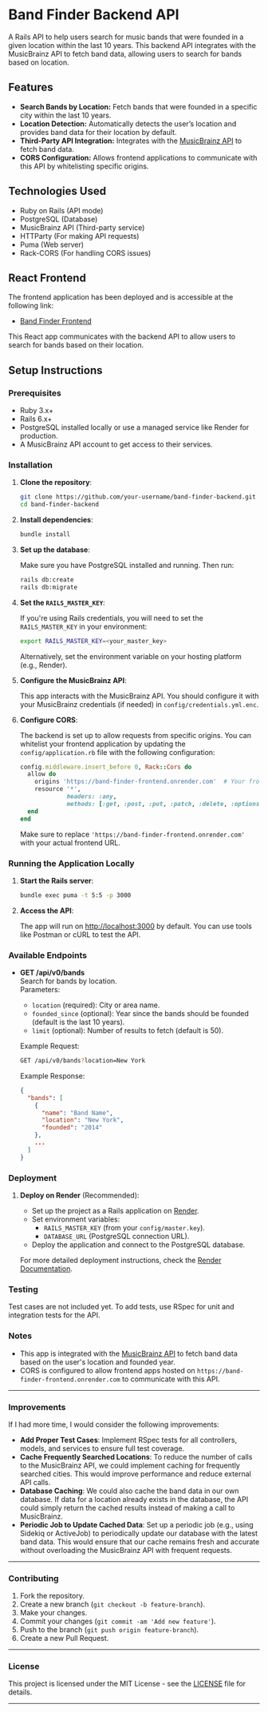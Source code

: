 # Band Finder Backend API

A Rails API to help users search for music bands that were founded in a given location within the last 10 years. This backend API integrates with the MusicBrainz API to fetch band data, allowing users to search for bands based on location.

## Features

- **Search Bands by Location:** Fetch bands that were founded in a specific city within the last 10 years.
- **Location Detection:** Automatically detects the user’s location and provides band data for their location by default.
- **Third-Party API Integration:** Integrates with the [MusicBrainz API](https://musicbrainz.org/doc/MusicBrainz_API) to fetch band data.
- **CORS Configuration:** Allows frontend applications to communicate with this API by whitelisting specific origins.

## Technologies Used

- Ruby on Rails (API mode)
- PostgreSQL (Database)
- MusicBrainz API (Third-party service)
- HTTParty (For making API requests)
- Puma (Web server)
- Rack-CORS (For handling CORS issues)

## React Frontend

The frontend application has been deployed and is accessible at the following link:

- [Band Finder Frontend](https://band-finder-frontend.onrender.com/)

This React app communicates with the backend API to allow users to search for bands based on their location.

## Setup Instructions

### Prerequisites

- Ruby 3.x+
- Rails 6.x+
- PostgreSQL installed locally or use a managed service like Render for production.
- A MusicBrainz API account to get access to their services.

### Installation

1. **Clone the repository**:

   ```bash
   git clone https://github.com/your-username/band-finder-backend.git
   cd band-finder-backend
   ```

2. **Install dependencies**:

   ```bash
   bundle install
   ```

3. **Set up the database**:

   Make sure you have PostgreSQL installed and running. Then run:

   ```bash
   rails db:create
   rails db:migrate
   ```

4. **Set the `RAILS_MASTER_KEY`**:

   If you're using Rails credentials, you will need to set the `RAILS_MASTER_KEY` in your environment:

   ```bash
   export RAILS_MASTER_KEY=<your_master_key>
   ```

   Alternatively, set the environment variable on your hosting platform (e.g., Render).

5. **Configure the MusicBrainz API**:

   This app interacts with the MusicBrainz API. You should configure it with your MusicBrainz credentials (if needed) in `config/credentials.yml.enc`.

6. **Configure CORS**:

   The backend is set up to allow requests from specific origins. You can whitelist your frontend application by updating the `config/application.rb` file with the following configuration:

   ```ruby
   config.middleware.insert_before 0, Rack::Cors do
     allow do
       origins 'https://band-finder-frontend.onrender.com'  # Your frontend URL
       resource '*', 
                headers: :any, 
                methods: [:get, :post, :put, :patch, :delete, :options, :head]
     end
   end
   ```

   Make sure to replace `'https://band-finder-frontend.onrender.com'` with your actual frontend URL.

### Running the Application Locally

1. **Start the Rails server**:

   ```bash
   bundle exec puma -t 5:5 -p 3000
   ```

2. **Access the API**:

   The app will run on [http://localhost:3000](http://localhost:3000) by default. You can use tools like Postman or cURL to test the API.

### Available Endpoints

- **GET /api/v0/bands**  
  Search for bands by location.  
  Parameters:
  - `location` (required): City or area name.
  - `founded_since` (optional): Year since the bands should be founded (default is the last 10 years).
  - `limit` (optional): Number of results to fetch (default is 50).

  Example Request:
  ```bash
  GET /api/v0/bands?location=New York
  ```

  Example Response:
  ```json
  {
    "bands": [
      {
        "name": "Band Name",
        "location": "New York",
        "founded": "2014"
      },
      ...
    ]
  }
  ```

### Deployment

1. **Deploy on Render** (Recommended):

   - Set up the project as a Rails application on [Render](https://render.com).
   - Set environment variables:
     - `RAILS_MASTER_KEY` (from your `config/master.key`).
     - `DATABASE_URL` (PostgreSQL connection URL).
   - Deploy the application and connect to the PostgreSQL database.

   For more detailed deployment instructions, check the [Render Documentation](https://render.com/docs).

### Testing

Test cases are not included yet. To add tests, use RSpec for unit and integration tests for the API.

### Notes

- This app is integrated with the [MusicBrainz API](https://musicbrainz.org/doc/MusicBrainz_API) to fetch band data based on the user's location and founded year.
- CORS is configured to allow frontend apps hosted on `https://band-finder-frontend.onrender.com` to communicate with this API.

---

### Improvements

If I had more time, I would consider the following improvements:

- **Add Proper Test Cases**: Implement RSpec tests for all controllers, models, and services to ensure full test coverage.
- **Cache Frequently Searched Locations**: To reduce the number of calls to the MusicBrainz API, we could implement caching for frequently searched cities. This would improve performance and reduce external API calls.
- **Database Caching**: We could also cache the band data in our own database. If data for a location already exists in the database, the API could simply return the cached results instead of making a call to MusicBrainz.
- **Periodic Job to Update Cached Data**: Set up a periodic job (e.g., using Sidekiq or ActiveJob) to periodically update our database with the latest band data. This would ensure that our cache remains fresh and accurate without overloading the MusicBrainz API with frequent requests.

---

### Contributing

1. Fork the repository.
2. Create a new branch (`git checkout -b feature-branch`).
3. Make your changes.
4. Commit your changes (`git commit -am 'Add new feature'`).
5. Push to the branch (`git push origin feature-branch`).
6. Create a new Pull Request.

---

### License

This project is licensed under the MIT License - see the [LICENSE](LICENSE) file for details.

---
